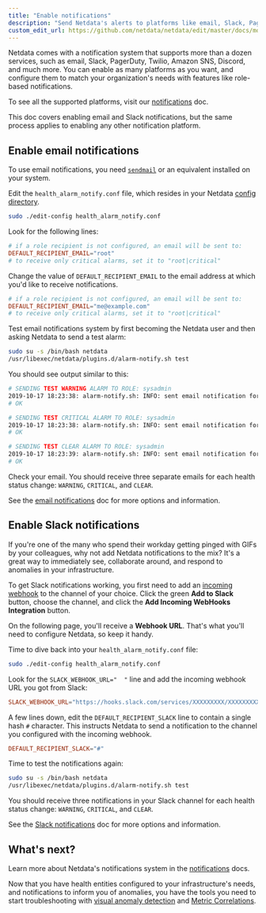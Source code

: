 ```yaml
---
title: "Enable notifications"
description: "Send Netdata's alerts to platforms like email, Slack, PagerDuty, Twilio, and more to enable incident response and faster resolution."
custom_edit_url: https://github.com/netdata/netdata/edit/master/docs/monitor/enable-notifications.md
---
```




Netdata comes with a notification system that supports more than a dozen services, such as email, Slack, PagerDuty,
Twilio, Amazon SNS, Discord, and much more. You can enable as many platforms as you want, and configure them to match
your organization's needs with features like role-based notifications.

To see all the supported platforms, visit our [notifications](/docs/agent/health/notifications) doc.

This doc covers enabling email and Slack notifications, but the same process applies to enabling any other notification
platform.

## Enable email notifications

To use email notifications, you need [`sendmail`](http://www.postfix.org/sendmail.1.html) or an equivalent installed on
your system.

Edit the `health_alarm_notify.conf` file, which resides in your Netdata [config
directory](/docs/configure/nodes#netdata-config-directory).

```bash
sudo ./edit-config health_alarm_notify.conf
```

Look for the following lines:

```conf
# if a role recipient is not configured, an email will be sent to:
DEFAULT_RECIPIENT_EMAIL="root"
# to receive only critical alarms, set it to "root|critical"
```

Change the value of `DEFAULT_RECIPIENT_EMAIL` to the email address at which you'd like to receive notifications.

```conf
# if a role recipient is not configured, an email will be sent to:
DEFAULT_RECIPIENT_EMAIL="me@example.com"
# to receive only critical alarms, set it to "root|critical"
```

Test email notifications system by first becoming the Netdata user and then asking Netdata to send a test alarm:

```bash
sudo su -s /bin/bash netdata
/usr/libexec/netdata/plugins.d/alarm-notify.sh test
```

You should see output similar to this:

```bash
# SENDING TEST WARNING ALARM TO ROLE: sysadmin
2019-10-17 18:23:38: alarm-notify.sh: INFO: sent email notification for: hostname test.chart.test_alarm is WARNING to 'me@example.com'
# OK

# SENDING TEST CRITICAL ALARM TO ROLE: sysadmin
2019-10-17 18:23:38: alarm-notify.sh: INFO: sent email notification for: hostname test.chart.test_alarm is CRITICAL to 'me@example.com'
# OK

# SENDING TEST CLEAR ALARM TO ROLE: sysadmin
2019-10-17 18:23:39: alarm-notify.sh: INFO: sent email notification for: hostname test.chart.test_alarm is CLEAR to 'me@example.com'
# OK
```

Check your email. You should receive three separate emails for each health status change: `WARNING`, `CRITICAL`, and
`CLEAR`.

See the [email notifications](/docs/agent/health/notifications/email) doc for more options and information.

## Enable Slack notifications

If you're one of the many who spend their workday getting pinged with GIFs by your colleagues, why not add Netdata
notifications to the mix? It's a great way to immediately see, collaborate around, and respond to anomalies in your
infrastructure.

To get Slack notifications working, you first need to add an [incoming
webhook](https://slack.com/apps/A0F7XDUAZ-incoming-webhooks) to the channel of your choice. Click the green **Add to
Slack** button, choose the channel, and click the **Add Incoming WebHooks Integration** button.

On the following page, you'll receive a **Webhook URL**. That's what you'll need to configure Netdata, so keep it handy.

Time to dive back into your `health_alarm_notify.conf` file:

```bash
sudo ./edit-config health_alarm_notify.conf
```

Look for the `SLACK_WEBHOOK_URL="  "` line and add the incoming webhook URL you got from Slack:

```conf
SLACK_WEBHOOK_URL="https://hooks.slack.com/services/XXXXXXXXX/XXXXXXXXX/XXXXXXXXXXXX"
```

A few lines down, edit the `DEFAULT_RECIPIENT_SLACK` line to contain a single hash `#` character. This instructs Netdata
to send a notification to the channel you configured with the incoming webhook.

```conf
DEFAULT_RECIPIENT_SLACK="#"
```

Time to test the notifications again:

```bash
sudo su -s /bin/bash netdata
/usr/libexec/netdata/plugins.d/alarm-notify.sh test
```

You should receive three notifications in your Slack channel for each health status change: `WARNING`, `CRITICAL`, and
`CLEAR`.

See the [Slack notifications](/docs/agent/health/notifications/slack) doc for more options and information.

## What's next?

Learn more about Netdata's notifications system in the [notifications](/docs/agent/health/notifications) docs.

Now that you have health entities configured to your infrastructure's needs, and notifications to inform you of
anomalies, you have the tools you need to start troubleshooting with [visual anomaly
detection](/docs/agent/troubleshoot/visual-anomaly-detection) and [Metric
Correlations](/docs/agent/troubleshoot/metrics-correlation).


